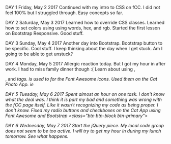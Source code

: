DAY 1
Friday, May 2 2017
Continued with my intro to CSS on fCC. I did not feel 100% but I struggled through. Easy concepts so far. 

DAY 2
Saturday, May 3 2017
Learned how to override CSS classes. Learned how to set colors using using words, hex, and rgb. Started the first lesson on Bootstrap Responsive. Good stuff.

DAY 3
Sunday, May 4 2017
Another day into Bootstrap. Bootstrap button to be specific. Cool stuff. I keep thinking about the day when I get stuck. Am I going to be able to get unstuck?

DAY 4
Monday, May 5 2017
Allergic reaction today. But I got my hour in after work. I had to miss family dinner though :( Learn about using <span>, <div>, and <i> tags. <i> is used to for the Font Awesome icons. Used them on the Cat Photo App. ie <i class="fa fa-thumbs-up"></i>

DAY 5
Tuesday, May 6 2017
Spent almost an hour on one task. I don't know what the deal was. I think it is part my bad and something was wrong with the fCC page itself. Like it wasn't recognizing my code as being proper. I don't know. Fixed my radio buttons and checkboxes on the Cat App using Font Awesome <i> and Bootstrap <class="btn btn-block btn-primary">

DAY 6
Wednesday, May 7 2017
Start the jQuery piece. My local code group does not seem to be too active. I will try to get my hour in during my lunch tomorrow. See what happens.

